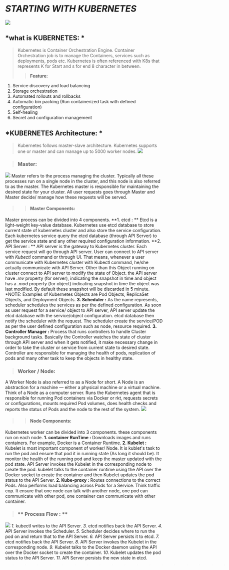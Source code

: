 # ***STARTING WITH KUBERNETES***
![](/Users/hsing110/Documents/KubeImages/K8Logo.png)

## *what is KUBERNETES: *
> Kubernetes is Container Orchestration Engine.
Container Orchestration job is to manage the Containers, services such as deployments, pods etc.
Kubernetes is often referenced with K8s that represents K for Start and s for end 8 character in between.
>>**Feature:**
1. Service discovery and load balancing
2. Storage orchestration
3. Automated rollouts and rollbacks
4. Automatic bin packing (Run containerized task with defined configuration)
5. Self-healing
5. Secret and configuration management

## *KUBERNETES Architecture: *

> Kubernetes follows master-slave architecture. Kubernetes supports one or master and can manage up to 5000 worker nodes.
![](/Users/hsing110/Documents/KubeImages/MasterWorkerArchitecture.jpeg)

> ### **Master:**
![](/Users/hsing110/Documents/KubeImages/K8Component.png)
Master refers to the process managing the cluster. Typically all these processes run on a single node in the cluster, and this node is also referred to as the master. The Kubernetes master is responsible for maintaining the desired state for your cluster.
All user requests goes through Master and Master decide/ manage how these requests will be served.
>> #### **Master Components:**
Master process can be divided into 4 components.
**1. etcd : ** Etcd is a light-weight key-value database. Kubernetes use etcd database to store current state of kubernetes cluster and also store the service configuration. Each kubernetes service query the etcd database (through API Server) to get the service state and any other required configuration information.
**2. API Server : ** API server is the gateway to Kubernetes cluster. Each service request will go through API server. User can connect to API server with *Kubectl* command or through UI.
That means, whenever a user communicate with Kubernetes cluster with Kubectl command, he/she actually communicate with API Server.
Other than this Object running on cluster connect to API server to modify the state of Object. the API server have *.rev* property (for server), indicating the snapshot in time and object has a *.mod* property (for object) indicating snapshot in time the object was last modified. By default these snapshot will be discarded in 5 minute.
*NOTE: Examples of Kubernetes Objects are Pod Objects, ReplicaSet Objects, and Deployment Objects.
**3. Scheduler :** As the name represents, scheduler schedules the services as per the defined configuration. As soon as user request for a service/ object to API server, API server update the etcd database with the service/object configuration. etcd database then notify the scheduler with the request. The scheduler create the service/POD as per the user defined configuration such as node, resource required.
**3. Controller Manager :** Process that runs controllers to handle Cluster background tasks. Basically the Controller watches the state of cluster through API server and when it gets notified, it make necessary change in order to take the cluster or service from current state to desired state. Controller are responsible for managing the health of pods, replication of pods and many other task to keep the objects in healthy state.

> ### **Worker / Node:**
A Worker Node is also referred to as a Node for short. A Node is an abstraction for a machine — either a physical machine or a virtual machine. Think of a Node as a computer server. Runs the Kubernetes agent that is responsible for running Pod containers via Docker or rkt, requests secrets or configurations, mounts required Pod volumes, does health checks and reports the status of Pods and the node to the rest of the system.
![](/Users/hsing110/Documents/KubeImages/worker.png)
>> #### **Node Components:**
Kubernetes worker can be divided into 3 components. these components run on each node.
**1. container RunTime :** Downloads images and runs containers. For example, Docker is a Container Runtime.
**2. Kubelet :** Kubelet is most important component of worker/ Node. It is kublet's task to run the pod and ensure that pod it in running state (As long it should be). It monitor the health of the running pod and keep the master updated with the pod state.
API Server invokes the Kubelet in the corresponding node to create the pod. kubelet talks to the container runtime  using the API over the Docker socket to create the container and then Kubelet updates the pod status to the API Server.
**2. Kube-proxy :** Routes connections to the correct Pods. Also performs load balancing across Pods for a Service. Think traffic cop. It ensure that one node can talk with another node, one pod can communicate with other pod, one container can communicate with other container.


> ### ** Process Flow : **
![](/Users/hsing110/Documents/KubeImages/MasterComponents.png)
*1.* kubectl writes to the API Server.
*3.* etcd notifies back the API Server.
*4.* API Server invokes the Scheduler.
*5.* Scheduler decides where to run the pod on and return that to the API Server.
*6.* API Server persists it to etcd.
*7.* etcd notifies back the API Server.
*8.* API Server invokes the Kubelet in the corresponding node.
*9.* Kubelet talks to the Docker daemon using the API over the Docker socket to create the container.
*10.* Kubelet updates the pod status to the API Server.
*11.* API Server persists the new state in etcd.


>> >>>>>>>>>>>>>>>>>>>>>>>>>>>>>>>>>>>>>>>>************************************************************
